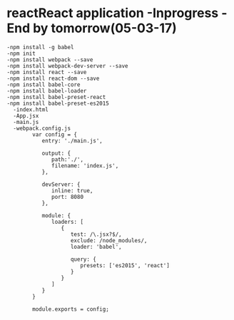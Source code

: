 # reactReact application -Inprogress -End by tomorrow(05-03-17)
	-npm install -g babel
	-npm init
	-npm install webpack --save
	-npm install webpack-dev-server --save
	-npm install react --save
	-npm install react-dom --save
	-npm install babel-core
	-npm install babel-loader
	-npm install babel-preset-react
	-npm install babel-preset-es2015
	  -index.html
	  -App.jsx
	  -main.js
	  -webpack.config.js
	  		var config = {
			   entry: './main.js',
				
			   output: {
			      path:'./',
			      filename: 'index.js',
			   },
				
			   devServer: {
			      inline: true,
			      port: 8080
			   },
				
			   module: {
			      loaders: [
			         {
			            test: /\.jsx?$/,
			            exclude: /node_modules/,
			            loader: 'babel',
							
			            query: {
			               presets: ['es2015', 'react']
			            }
			         }
			      ]
			   }
			}

			module.exports = config;
